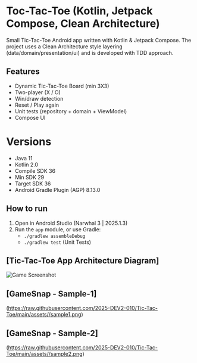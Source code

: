 # Toc-Tac-Toe (Kotlin, Jetpack Compose, Clean Architecture)

Small Tic-Tac-Toe Android app written with Kotlin & Jetpack Compose. 
The project uses a Clean Architecture style layering (data/domain/presentation/ui) and is developed with TDD approach.

## Features

- Dynamic Tic-Tac-Toe Board (min 3X3)
- Two-player (X / O)
- Win/draw detection
- Reset / Play again
- Unit tests (repository + domain + ViewModel)
- Compose UI

# Versions

- Java 11
- Kotlin 2.0
- Compile SDK 36
- Min SDK 29
- Target SDK 36
- Android Gradle Plugin (AGP) 8.13.0

## How to run

1. Open in Android Studio (Narwhal 3 | 2025.1.3)
2. Run the `app` module, or use Gradle:
   - `./gradlew assembleDebug`
   - `./gradlew test` (Unit Tests)

## [Tic-Tac-Toe App Architecture Diagram]

![Game Screenshot](https://raw.githubusercontent.com/2025-DEV2-010/Tic-Tac-Toe/main/assets/architecture-tic-tac-toe.jpeg)

## [GameSnap - Sample-1]

(https://raw.githubusercontent.com/2025-DEV2-010/Tic-Tac-Toe/main/assets//sample1.png)

## [GameSnap - Sample-2]

(https://raw.githubusercontent.com/2025-DEV2-010/Tic-Tac-Toe/main/assets//sample2.png)
